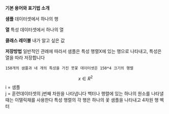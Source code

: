 **기본 용어와 표기법 소개**
 
 **샘플**
 데이터셋에서 하나의 행

 **열**
 특성 데이터셋에서 하나의 열

**클래스 레이블**
내가 알고 싶은 값

**저장방법**
일반적인 관례에 따라서 샘플은 특성 행렬X에 있는 행으로 나타내고, 특성은 열을 따라 저장합니다
~~~
150개의 샘플과 네 개의 특성을 가진 붓꽃 데이터셋은 150*4 크기의 행렬 
~~~ 
$$x\in R^{2}$$
i = 샘플<br>
j = 훈련데이터셋의 j번째 차원을 나타냅니다
백터나 행렬에 있는 하나의 원소를 나타낼 때는 이탤릭채를 사용한다
특성 행렬의 각 행은 하나의 꽃 샘플을 나타내고 4차원 행 벡터 



